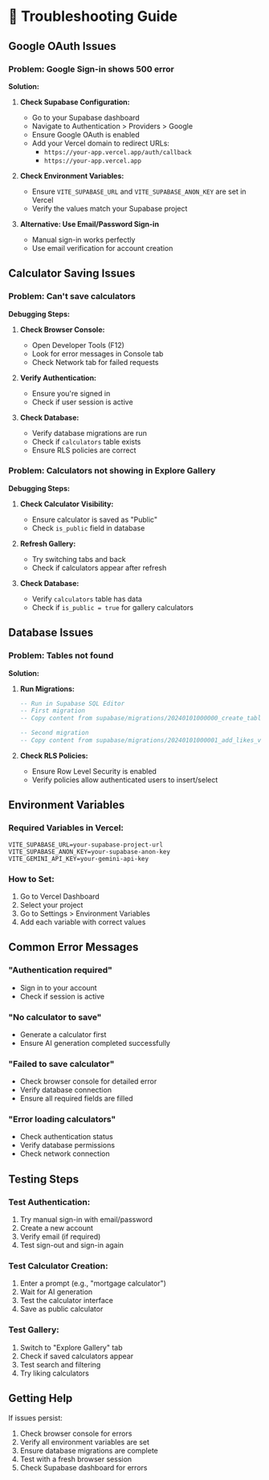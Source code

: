 # 🔧 Troubleshooting Guide

## Google OAuth Issues

### Problem: Google Sign-in shows 500 error
**Solution:**
1. **Check Supabase Configuration:**
   - Go to your Supabase dashboard
   - Navigate to Authentication > Providers > Google
   - Ensure Google OAuth is enabled
   - Add your Vercel domain to redirect URLs:
     - `https://your-app.vercel.app/auth/callback`
     - `https://your-app.vercel.app`

2. **Check Environment Variables:**
   - Ensure `VITE_SUPABASE_URL` and `VITE_SUPABASE_ANON_KEY` are set in Vercel
   - Verify the values match your Supabase project

3. **Alternative: Use Email/Password Sign-in**
   - Manual sign-in works perfectly
   - Use email verification for account creation

## Calculator Saving Issues

### Problem: Can't save calculators
**Debugging Steps:**
1. **Check Browser Console:**
   - Open Developer Tools (F12)
   - Look for error messages in Console tab
   - Check Network tab for failed requests

2. **Verify Authentication:**
   - Ensure you're signed in
   - Check if user session is active

3. **Check Database:**
   - Verify database migrations are run
   - Check if `calculators` table exists
   - Ensure RLS policies are correct

### Problem: Calculators not showing in Explore Gallery
**Debugging Steps:**
1. **Check Calculator Visibility:**
   - Ensure calculator is saved as "Public"
   - Check `is_public` field in database

2. **Refresh Gallery:**
   - Try switching tabs and back
   - Check if calculators appear after refresh

3. **Check Database:**
   - Verify `calculators` table has data
   - Check if `is_public = true` for gallery calculators

## Database Issues

### Problem: Tables not found
**Solution:**
1. **Run Migrations:**
   ```sql
   -- Run in Supabase SQL Editor
   -- First migration
   -- Copy content from supabase/migrations/20240101000000_create_tables.sql
   
   -- Second migration  
   -- Copy content from supabase/migrations/20240101000001_add_likes_views.sql
   ```

2. **Check RLS Policies:**
   - Ensure Row Level Security is enabled
   - Verify policies allow authenticated users to insert/select

## Environment Variables

### Required Variables in Vercel:
```
VITE_SUPABASE_URL=your-supabase-project-url
VITE_SUPABASE_ANON_KEY=your-supabase-anon-key
VITE_GEMINI_API_KEY=your-gemini-api-key
```

### How to Set:
1. Go to Vercel Dashboard
2. Select your project
3. Go to Settings > Environment Variables
4. Add each variable with correct values

## Common Error Messages

### "Authentication required"
- Sign in to your account
- Check if session is active

### "No calculator to save"
- Generate a calculator first
- Ensure AI generation completed successfully

### "Failed to save calculator"
- Check browser console for detailed error
- Verify database connection
- Ensure all required fields are filled

### "Error loading calculators"
- Check authentication status
- Verify database permissions
- Check network connection

## Testing Steps

### Test Authentication:
1. Try manual sign-in with email/password
2. Create a new account
3. Verify email (if required)
4. Test sign-out and sign-in again

### Test Calculator Creation:
1. Enter a prompt (e.g., "mortgage calculator")
2. Wait for AI generation
3. Test the calculator interface
4. Save as public calculator

### Test Gallery:
1. Switch to "Explore Gallery" tab
2. Check if saved calculators appear
3. Test search and filtering
4. Try liking calculators

## Getting Help

If issues persist:
1. Check browser console for errors
2. Verify all environment variables are set
3. Ensure database migrations are complete
4. Test with a fresh browser session
5. Check Supabase dashboard for errors
